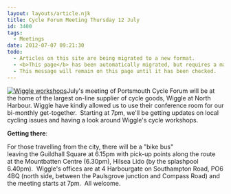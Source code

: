 ```yaml
---
layout: layouts/article.njk
title: Cycle Forum Meeting Thursday 12 July
id: 3400
tags:
  - Meetings
date: 2012-07-07 09:21:30
todo:
  - Articles on this site are being migrated to a new format.
  - <b>This page</b> has been automatically migrated, but requires a manual check-&amp;-tune to ensure the format and links all work as expected.
  - This message will remain on this page until it has been checked.
---
```


[![](http://www.pompeybug.co.uk/wp-content/uploads/2012/07/Wiggle-workshops-300x199.jpg "Wiggle workshops")](http://www.pompeybug.co.uk/wp-content/uploads/2012/07/Wiggle-workshops.jpg)July's meeting of Portsmouth Cycle Forum will be at the home of the largest on-line supplier of cycle goods, Wiggle at North Harbour. Wiggle have kindly allowed us to use their conference room for our bi-monthly get-together.  Starting at 7pm, we'll be getting updates on local cycling issues and having a look around Wiggle's cycle workshops.

**Getting there**:

For those travelling from the city, there will be a "bike bus" leaving the Guildhall Square at 6.15pm with pick-up points along the route at the Mountbatten Centre (6.30pm), Hilsea Lido (by the splashpool 6.40pm).  Wiggle's offices are at 4 Harbourgate on Southampton Road, PO6 4BQ (north side, between the Paulsgrove junction and Compass Road) and the meeting starts at 7pm.  All welcome.

&nbsp;